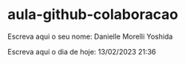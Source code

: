 # aula-github-colaboracao

Escreva aqui o seu nome: Danielle Morelli Yoshida

Escreva aqui o dia de hoje: 13/02/2023 21:36
